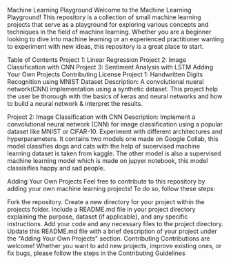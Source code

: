 Machine Learning Playground
Welcome to the Machine Learning Playground! This repository is a collection of small machine learning projects that serve as a playground for exploring various concepts and techniques in the field of machine learning. Whether you are a beginner looking to dive into machine learning or an experienced practitioner wanting to experiment with new ideas, this repository is a great place to start.

Table of Contents
Project 1: Linear Regression
Project 2: Image Classification with CNN
Project 3: Sentiment Analysis with LSTM
Adding Your Own Projects
Contributing
License
Project 1: Handwritten Digits Recognition using MNIST Dataset 
Description: A convolutional nueral network(CNN) implementation using a synthetic dataset. This project help the user be thorough with the basics of keras and neural networks and how to build a neural network & interpret the results.

Project 2: Image Classification with CNN
Description: Implement a convolutional neural network (CNN) for image classification using a popular dataset like MNIST or CIFAR-10. Experiment with different architectures and hyperparameters. 
It contains two models one made on Google Collab, this model classifies dogs and cats with the help of suoervised machine learning dataset is taken from kaggle.
The other model is also a supervised machine learning model which is made on jupyer notebook, this model classisifies happy and sad people. 



Adding Your Own Projects
Feel free to contribute to this repository by adding your own machine learning projects! To do so, follow these steps:

Fork the repository.
Create a new directory for your project within the projects folder.
Include a README.md file in your project directory explaining the purpose, dataset (if applicable), and any specific instructions.
Add your code and any necessary files to the project directory.
Update this README.md file with a brief description of your project under the "Adding Your Own Projects" section.
Contributing
Contributions are welcome! Whether you want to add new projects, improve existing ones, or fix bugs, please follow the steps in the Contributing Guidelines
